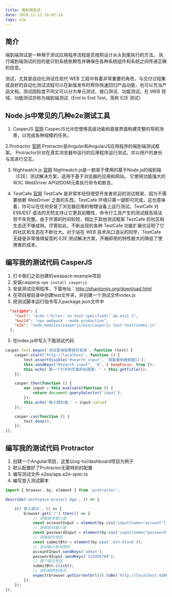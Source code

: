 ```yaml
---
title: 端到端测试
date: 2018-12-12 16:02:14
tags: e2e
---
```


## 简介
端到端测试是一种用于测试应用程序流程是否按照设计从头到尾执行的方法。 执行端到端测试的目的是识别系统依赖性并确保在各种系统组件和系统之间传递正确的信息。

测试，尤其是自动化测试在现代 WEB 工程中有着非常重要的角色，与交付过程集成良好的自动化测试流程可以在新版发布时帮你快速回归产品功能，也可以充当产品文档。测试因粒度不同又可以分为单元测试、接口测试、功能测试。在 WEB 领域，功能测试亦称为端到端测试（End to End Test，简称 E2E 测试）

## Node.js中常见的几种e2e测试工具

1. CasperJS [官网](http://casperjs.org/)
CasperJS允许您使用高级功能和直接界面构建完整的导航场景，以完成各种规模的任务。

2.Protractor [官网](http://www.protractortest.org)
Protractor是Angular和AngularJS应用程序的端到端测试框架。 Protractor针对在真实浏览器中运行的应用程序运行测试，并以用户的身份与其进行交互。

3. Nightwatch.js [官网](http://nightwatchjs.org/)
Nightwatch.js是一款易于使用的基于Node.js的端到端（E2E）测试解决方案，适用于基于浏览器的应用和网站。 它使用功能强大的W3C WebDriver API对DOM元素执行命令和断言。

4. TestCafe [官网](https://devexpress.github.io/testcafe/)
TestCafe 是非常年轻但很受开发者欢迎的测试框架，因为不需要依赖 WebDriver 之类的东西，TestCafe 环境只需一键即可完成，这也意味着，你可以在任何安装了浏览器应用的物理设备上运行测试。TestCafe 对 ES6/ES7 语法的天然支持让它更具前瞻性，命令行工具产生的测试报告简洁但不失完整。由于开源的时间较短，相比于其他测试框架 TestCafe 的社区和生态还不够成熟。尽管如此，不断出现的各种 TestCafe 功能扩展也证明了它的社区和生态在不断壮大。对于站在 WEB 技术风口浪尖的同学，TestCafe 无疑是非常值得留意的 E2E 测试解决方案，开箱即用的特性极大的降低了使用者的成本。

## 编写我的测试代码 CasperJS
1. 打卡我们之前创建的weapack-example项目
2. 安装casperjs `npm install casperjs`
3. 安装测试应用程序，下载地址：http://phantomjs.org/download.html
3. 在项目根目录中创建test文件夹，并创建一个测试文件index.js
4. 把测试脚本运行指令写入package.json文件中
```json
  "scripts": {
    "test": "echo \"Error: no test specified\" && exit 1",
    "build": "npx webpack --mode production",
    "e2e": "node_modules/casperjs/bin/casperjs test test/index.js"
  },
```
5. 在index.js中写入下面测试代码
```js
casper.test.begin('测试查询结果是否有效', function (test) {
    casper.start('http://localhost', function () {
        test.assertVisible('#search_input', '我能看到搜索窗口');
        this.sendKeys("#search_input", 'A', { keepFocus: true });
        this.echo('第一个打开的页面的标题是: ' + this.getTitle());
    });

    casper.then(function () {
        var input = this.evaluate(function () {
            return document.querySelector('input');
        });
        this.echo('输入框的值:' + input.value)
    });

    casper.run(function () {
        test.done();
    });
});
```

## 编写我的测试代码 Protractor
1. 创建一个Angular项目，这里以ng-tui/dashboard项目为例子
2. 默认配置好了Protractor无需特别的配置
3. 编写测试文件 e2ea/app.e2e-spec.ts
4. 编写登入测试脚本
```typescript
import { browser, by, element } from 'protractor';

describe('workspace-project App', () => {

    it('登入成功', () => {
        browser.get('/').then(() => {
            // 获取账号输入框
            const accountInput = element(by.css('input[name="account"]'));
            // 获取密码输入框
            const passwordInput = element(by.css('input[name="password"]'));
            // 获取提交按钮
            const submitBtn = element(by.css('.btn-block'));
            // 自动输入账号密码
            accountInput.sendKeys('admin');
            passwordInput.sendKeys('123456789');
            // 按下提交按钮
            submitBtn.click();
            // 成功跳转到首页
            expect(browser.getCurrentUrl()).toBe('http://localhost:4200/home');000);
        });
    });
});

```